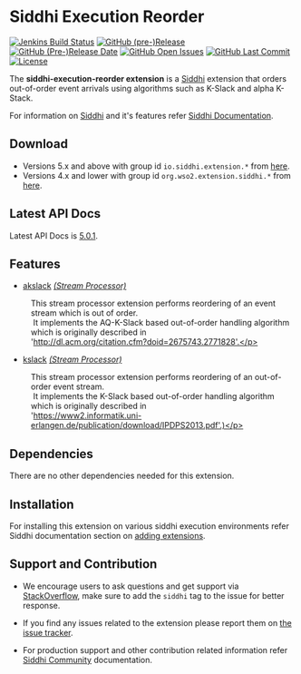 Siddhi Execution Reorder
======================================

  [![Jenkins Build Status](https://wso2.org/jenkins/job/siddhi/job/siddhi-execution-reorder/badge/icon)](https://wso2.org/jenkins/job/siddhi/job/siddhi-execution-reorder/)
  [![GitHub (pre-)Release](https://img.shields.io/github/release/siddhi-io/siddhi-execution-reorder/all.svg)](https://github.com/siddhi-io/siddhi-execution-reorder/releases)
  [![GitHub (Pre-)Release Date](https://img.shields.io/github/release-date-pre/siddhi-io/siddhi-execution-reorder.svg)](https://github.com/siddhi-io/siddhi-execution-reorder/releases)
  [![GitHub Open Issues](https://img.shields.io/github/issues-raw/siddhi-io/siddhi-execution-reorder.svg)](https://github.com/siddhi-io/siddhi-execution-reorder/issues)
  [![GitHub Last Commit](https://img.shields.io/github/last-commit/siddhi-io/siddhi-execution-reorder.svg)](https://github.com/siddhi-io/siddhi-execution-reorder/commits/master)
  [![License](https://img.shields.io/badge/License-Apache%202.0-blue.svg)](https://opensource.org/licenses/Apache-2.0)

The **siddhi-execution-reorder extension** is a <a target="_blank" href="https://siddhi.io/">Siddhi</a> extension that orders out-of-order event arrivals using algorithms such as K-Slack and alpha K-Stack.

For information on <a target="_blank" href="https://siddhi.io/">Siddhi</a> and it's features refer <a target="_blank" href="https://siddhi.io/redirect/docs.html">Siddhi Documentation</a>. 

## Download

* Versions 5.x and above with group id `io.siddhi.extension.*` from <a target="_blank" href="https://mvnrepository.com/artifact/io.siddhi.extension.execution.reorder/siddhi-execution-reorder/">here</a>.
* Versions 4.x and lower with group id `org.wso2.extension.siddhi.*` from <a target="_blank" href="https://mvnrepository.com/artifact/org.wso2.extension.siddhi.execution.reorder/siddhi-execution-reorder">here</a>.

## Latest API Docs 

Latest API Docs is <a target="_blank" href="https://siddhi-io.github.io/siddhi-execution-reorder/api/5.0.1">5.0.1</a>.

## Features

* <a target="_blank" href="https://wso2-extensions.github.io/siddhi-execution-reorder/api/5.0.1/#akslack-stream-processor">akslack</a> *<a target="_blank" href="https://siddhi.io/en/v5.0/docs/query-guide/#stream-processor">(Stream Processor)</a>*<br><div style="padding-left: 1em;"><p>This stream processor extension performs reordering of an event stream which is out of order.<br>&nbsp;It implements the AQ-K-Slack based out-of-order handling algorithm which is originally described in <br>'http://dl.acm.org/citation.cfm?doid=2675743.2771828'.</p></div>
* <a target="_blank" href="https://wso2-extensions.github.io/siddhi-execution-reorder/api/5.0.1/#kslack-stream-processor">kslack</a> *<a target="_blank" href="https://siddhi.io/en/v5.0/docs/query-guide/#stream-processor">(Stream Processor)</a>*<br><div style="padding-left: 1em;"><p>This stream processor extension performs reordering of an out-of-order event stream.<br>&nbsp;It implements the K-Slack based out-of-order handling algorithm which is originally described in <br>'https://www2.informatik.uni-erlangen.de/publication/download/IPDPS2013.pdf'.)</p></div>

## Dependencies 

There are no other dependencies needed for this extension. 

## Installation

For installing this extension on various siddhi execution environments refer Siddhi documentation section on <a target="_blank" href="https://siddhi.io/redirect/add-extensions.html">adding extensions</a>.

## Support and Contribution

* We encourage users to ask questions and get support via <a target="_blank" href="https://stackoverflow.com/questions/tagged/siddhi">StackOverflow</a>, make sure to add the `siddhi` tag to the issue for better response.

* If you find any issues related to the extension please report them on <a target="_blank" href="https://github.com/siddhi-io/siddhi-execution-reorder/issues">the issue tracker</a>.

* For production support and other contribution related information refer <a target="_blank" href="https://siddhi.io/community/">Siddhi Community</a> documentation.

